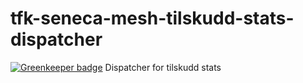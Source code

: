# tfk-seneca-mesh-tilskudd-stats-dispatcher

[![Greenkeeper badge](https://badges.greenkeeper.io/telemark/tfk-seneca-mesh-tilskudd-stats-dispatcher.svg)](https://greenkeeper.io/)
Dispatcher for tilskudd stats
